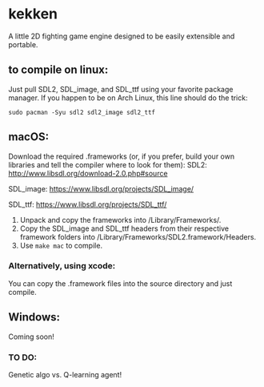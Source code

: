 # kekken 
A little 2D fighting game engine designed to be easily extensible and portable. 

## to compile on linux:
Just pull SDL2, SDL_image, and SDL_ttf using your favorite package manager. If you happen to be on Arch Linux, this line should do the trick:

```sudo pacman -Syu sdl2 sdl2_image sdl2_ttf```

## macOS: 
Download the required .frameworks (or, if you prefer, build your own libraries and tell the compiler where to look for them):
SDL2: http://www.libsdl.org/download-2.0.php#source

SDL_image: https://www.libsdl.org/projects/SDL_image/ 

SDL_ttf: https://www.libsdl.org/projects/SDL_ttf/

1. Unpack and copy the frameworks into /Library/Frameworks/.
2. Copy the SDL_image and SDL_ttf headers from their respective framework folders into /Library/Frameworks/SDL2.framework/Headers. 
3. Use ```make mac``` to compile. 

### Alternatively, using xcode:
You can copy the .framework files into the source directory and just compile. 

## Windows:
Coming soon!

### TO DO: 
Genetic algo vs. Q-learning agent!
